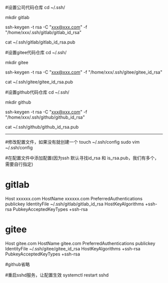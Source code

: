 #设置公司代码仓库
cd ~/.ssh/
 
mkdir gitlab
 
ssh-keygen -t rsa -C "xxx@xxx.com" -f "/home/xxx/.ssh/gitlab/gitlab_id_rsa"
 
cat ~/.ssh/gitlab/gitlab_id_rsa.pub
 
 
#设置gitee代码仓库
cd ~/.ssh/
 
mkdir gitee
 
ssh-keygen -t rsa -C "xxx@xxx.com" -f "/home/xxx/.ssh/gitee/gitee_id_rsa"
 
cat ~/.ssh/gitee/gitee_id_rsa.pub
 
 
#设置github代码仓库
cd ~/.ssh/
 
mkdir github
 
ssh-keygen -t rsa -C "xxx@xxx.com" -f "/home/xxx/.ssh/github/github_id_rsa"
 
cat ~/.ssh/github/github_id_rsa.pub


------ 

#修改配置文件，如果没有就创建一个 touch ~/.ssh/config
sudo vim ~/.ssh/config 
 
 
#在配置文件中添加配置(因为ssh 默认寻找id_rsa 和 is_rsa.pub，我们有多个，需要自行指定)
# gitlab
Host xxxxxx.com
HostName xxxxxx.com
PreferredAuthentications publickey
IdentityFile ~/.ssh/gitlab/gitlab_id_rsa
HostKeyAlgorithms +ssh-rsa
PubkeyAcceptedKeyTypes +ssh-rsa
 
# gitee
Host gitee.com
HostName gitee.com
PreferredAuthentications publickey
IdentityFile ~/.ssh/gitee/gitee_id_rsa
HostKeyAlgorithms +ssh-rsa
PubkeyAcceptedKeyTypes +ssh-rsa
 
#github省略
 
 
#重启sshd服务，让配置生效
systemctl restart sshd